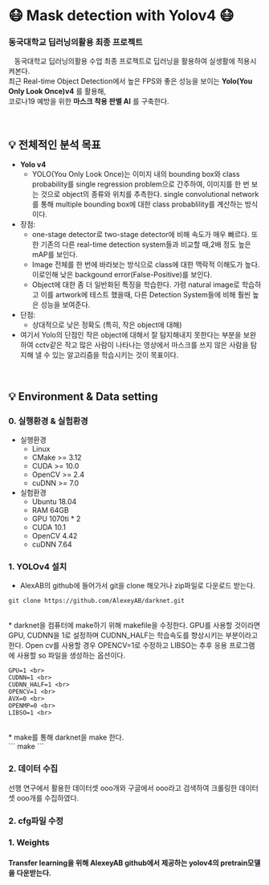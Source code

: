 # :mask: Mask detection with Yolov4 :mask:

### 동국대학교 딥러닝의활용 최종 프로젝트
&nbsp;&nbsp; 동국대학교 딥러닝의활용 수업 최종 프로젝트로 딥러닝을 활용하여 실생활에 적용시켜본다. <br>
최근 Real-time Object Detection에서 높은 FPS와 좋은 성능을 보이는 __Yolo(You Only Look Once)v4__ 를 활용해, <br>
코로나19 예방을 위한 __마스크 착용 판별 AI__ 를 구축한다.

<br>

## :bulb: 전체적인 분석 목표
 - **Yolo v4**
   + YOLO(You Only Look Once)는 이미지 내의 bounding box와 class probability를 single regression problem으로 간주하여, 이미지를 한 번 보는 것으로 object의 종류와 위치를 추측한다. single convolutional network를 통해 multiple bounding box에 대한 class probablility를 계산하는 방식이다. <br>
 - 장점:
   + one-stage detector로 two-stage detector에 비해 속도가 매우 빠르다. 또한 기존의 다른 real-time detection system들과 비교할 때,2배 정도 높은 mAP를 보인다.
   + Image 전체를 한 번에 바라보는 방식으로 class에 대한 맥락적 이해도가 높다. 이로인해 낮은 backgound error(False-Positive)를 보인다.
   + Object에 대한 좀 더 일반화된 특징을 학습한다. 가령 natural image로 학습하고 이를 artwork에 테스트 했을때, 다른 Detection System들에 비해 훨씬 높은 성능을 보여준다.
 - 단점:
   + 상대적으로 낮은 정확도 (특히, 작은 object에 대해)
 - 여기서 Yolo의 단점인 작은 object에 대해서 잘 탐지해내지 못한다는 부분을 보완하여 cctv같은 작고 많은 사람이 나타나는 영상에서 마스크를 쓰지 않은 사람을 탐지해 낼 수 있는 알고리즘을 학습시키는 것이 목표이다.

<br>

## :bulb: Environment & Data setting

### 0. 실행환경 & 실험환경
- 실행환경
  + Linux 
  + CMake >= 3.12
  + CUDA >= 10.0
  + OpenCV >= 2.4
  + cuDNN >= 7.0
- 실험환경
  + Ubuntu 18.04
  + RAM 64GB
  + GPU 1070ti * 2
  + CUDA 10.1
  + OpenCV 4.42
  + cuDNN 7.64

### 1. YOLOv4 설치
* AlexAB의 github에 들어가서 git을 clone 해오거나 zip파일로 다운로드 받는다.<br>
```
git clone https://github.com/AlexeyAB/darknet.git
```
<br>
* darknet을 컴퓨터에 make하기 위해 makefile을 수정한다. GPU를 사용할 것이라면 GPU, CUDNN을 1로 설정하며 CUDNN_HALF는 학습속도를 향상시키는 부분이라고 한다. Open cv를 사용할 경우 OPENCV=1로 수정하고 LIBSO는 추후 응용 프로그램에 사용할 so 파일을 생성하는 옵션이다.<br>

```
GPU=1 <br>
CUDNN=1 <br>
CUDNN_HALF=1 <br>
OPENCV=1 <br>
AVX=0 <br>
OPENMP=0 <br>
LIBSO=1 <br>
```

<br>
* make를 통해 darknet을 make 한다.<br>
```
make
```

### 2. 데이터 수집
선행 연구에서 활용한 데이터셋 ooo개와 구글에서 ooo라고 검색하여 크롤링한 데이터셋 ooo개를 수집하였다.

### 2. cfg파일 수정









### 1. Weights
 #### Transfer learning을 위해 AlexeyAB github에서 제공하는 yolov4의 pretrain모델을 다운받는다.
